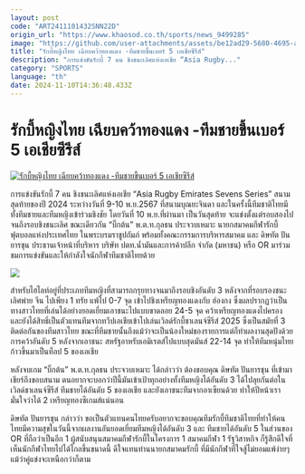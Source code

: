```yaml
---
layout: post
code: "ART2411101432SNN22D"
origin_url: "https://www.khaosod.co.th/sports/news_9499285"
image: "https://github.com/user-attachments/assets/be12ad29-5680-4695-a476-f381c0ea27bd"
title: "รักบี้หญิงไทย เฉียบคว้าทองแดง -ทีมชายขึ้นเบอร์ 5 เอเชียซีรีส์"
description: "การแข่งขันรักบี้ 7 คน ชิงชนะเลิศแห่งเอเชีย “Asia Rugby..."
category: "SPORTS"
language: "th"
date: 2024-11-10T14:36:48.433Z
---
```


# รักบี้หญิงไทย เฉียบคว้าทองแดง -ทีมชายขึ้นเบอร์ 5 เอเชียซีรีส์

[![รักบี้หญิงไทย เฉียบคว้าทองแดง -ทีมชายขึ้นเบอร์ 5 เอเชียซีรีส์](https://www.khaosod.co.th/wpapp/uploads/2024/11/ghyue.jpg "รักบี้หญิงไทย เฉียบคว้าทองแดง -ทีมชายขึ้นเบอร์ 5 เอเชียซีรีส์")](https://www.khaosod.co.th/wpapp/uploads/2024/11/ghyue.jpg)

การแข่งขันรักบี้ 7 คน ชิงชนะเลิศแห่งเอเชีย “Asia Rugby Emirates Sevens Series” สนามสุดท้ายของปี 2024 ระหว่างวันที่ 9-10 พ.ย.2567 ที่สนามบุณยะจินดา และในครั้งนี้ทีมชาติไทยมีทั้งทีมชายและทีมหญิงเข้าร่วมชิงชัย โดยวันที่ 10 พ.ย.ที่ผ่านมา เป็นวันสุดท้าย จะแข่งตั้งแต่รอบสองไปจนถึงรอบชิงชนะเลิศ ขณะเดียวกัน “บิ๊กต้น” พ.ต.ท.กุลธน ประจวบเหมาะ นายกสมาคมกีฬารักบี้ฟุตบอลแห่งประเทศไทย ในพระบรมราชูปถัมภ์ พร้อมทั้งคณะกรรมการบริหารสมาคม และ ดิษทัต ปันยารชุน ประธานเจ้าหน้าที่บริหาร บริษัท ปตท.น้ำมันและการค้าปลีก จำกัด (มหาชน) หรือ OR มาร่วมชมการแข่งขันและให้กำลังใจนักกีฬาทีมชาติไทยด้วย

![](https://www.khaosod.co.th/wpapp/uploads/2024/11/S__9019429_0.jpg)

สำหรับไฮไลท์อยู่ที่ประเภททีมหญิงที่สามารถกรุยทางจนมาถึงรอบชิงอันดับ 3 หลังจากที่รอบรองชนะเลิศพ่าย จีน ไปเพียง 1 ทรัย แพ้ไป 0-7 จุด เข้าไปชิงเหรียญทองแดงกับ ฮ่องกง ซึ่งผลปรากฏว่าเป็นทางสาวไทยที่เล่นได้อย่างยอดเยี่ยมเอาชนะไปแบบขาดลอย 24-5 จุด คว้าเหรียญทองแดงไปครอง และยังได้สิทธิ์เป็นตัวแทนทีมจากทวีปเอเชียเข้าไปเล่นเวิลด์รักบี้ชาเลนจ์ซีรีส์ 2025 ซึ่งเป็นสมัยที่ 3 ติดต่อกันของทีมสาวไทย ขณะที่ทีมชายนั้นถึงแม้ว่าจะเป็นน้องใหม่ของรายการแต่ก็ทำผลงานสุดปังด้วยการคว้าอันดับ 5 หลังจากเอาชนะ สหรัฐอาหรับเอมิเรตส์ไปแบบสุดมันส์ 22-14 จุด ทำให้ทีมหนุ่มไทยก้าวขึ้นมาเป็นท็อป 5 ของเอเชีย

หลังจบเกม “บิ๊กต้น” พ.ต.ท.กุลธน ประจวบเหมาะ ได้กล่าวว่า ต้องขอบคุณ ดิษทัต ปันยารชุน ที่เข้ามาเชียร์ถึงขอบสนาม ตนอยากจะบอกว่าปีนี้มันเข้าเป้าทุกอย่างทั้งทีมหญิงได้อันดับ 3 ได้ไปลุยกันต่อในเวิลด์ชาเลนจ์ซีรีส์ ทีมชายได้อันดับ 5 ของเอเชีย และยังเอาชนะทีมจากอาเซียนด้วย ทำให้ปีหน้าเรามั่นใจว่าได้ 2 เหรียญทองซีเกมส์แน่นอน

ดิษทัต ปันยารชุน กล่าวว่า ขอเป็นตัวแทนคนไทยครับอยากจะขอบคุณทีมรักบี้ทีมชาติไทยที่ทำให้คนไทยมีความสุขในวันนี้จากผลงานอันยอดเยี่ยมทีมหญิงได้อันดับ 3 และ ทีมชายได้อันดับ 5 ในส่วนของ OR ที่ถือว่าเป็นอีก 1 ผู้สนับสนุนสมาคมกีฬารักบี้ในโครงการ 1 สมาคมกีฬา 1 รัฐวิสาหกิจ ก็รู้สึกดีใจที่เห็นนักกีฬาไทยไปได้ไกลขึ้นขนาดนี้ ดีใจแทนท่านนายกสมาคมรักบี้ ที่มีนักกีฬาที่ใจสู้ไม่ยอมแพ้ง่ายๆแม้ว่าคู่แข่งจะเหนือกว่าก็ตาม